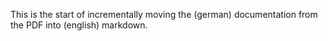 This is the start of incrementally moving the (german) documentation from the PDF into (english) markdown.